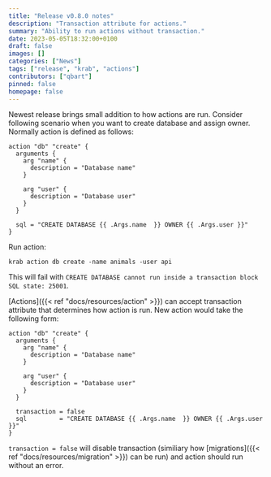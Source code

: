 ```yaml
---
title: "Release v0.8.0 notes"
description: "Transaction attribute for actions."
summary: "Ability to run actions without transaction."
date: 2023-05-05T18:32:00+0100
draft: false
images: []
categories: ["News"]
tags: ["release", "krab", "actions"]
contributors: ["qbart"]
pinned: false
homepage: false
---
```


Newest release brings small addition to how actions are run.
Consider following scenario when you want to create database and assign owner.
Normally action is defined as follows:

```hcl
action "db" "create" {
  arguments {
    arg "name" {
      description = "Database name"
    }

    arg "user" {
      description = "Database user"
    }
  }

  sql = "CREATE DATABASE {{ .Args.name  }} OWNER {{ .Args.user }}"
}
```

Run action:

```
krab action db create -name animals -user api
```

This will fail with `CREATE DATABASE cannot run inside a transaction block SQL state: 25001`.

[Actions]({{< ref "docs/resources/action" >}}) can accept transaction attribute that determines how action is run. New action would take the following form:
```hcl
action "db" "create" {
  arguments {
    arg "name" {
      description = "Database name"
    }

    arg "user" {
      description = "Database user"
    }
  }

  transaction = false
  sql         = "CREATE DATABASE {{ .Args.name  }} OWNER {{ .Args.user }}"
}
```

`transaction = false` will disable transaction (similiary how [migrations]({{< ref "docs/resources/migration" >}}) can be run) and action should run without an error.
